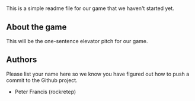 # <Game Name>

This is a simple readme file for our game that we haven't started yet.

## About the game

This will be the one-sentence elevator pitch for our game.

## Authors

Please list your name here so we know you have figured out how to push a
commit to the Github project.

- Peter Francis (rockretep)
